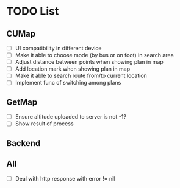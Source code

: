 # TODO List

## CUMap

- [ ] UI compatibility in different device
- [ ] Make it able to choose mode (by bus or on foot) in search area
- [ ] Adjust distance between points when showing plan in map
- [ ] Add location mark when showing plan in map
- [ ] Make it able to search route from/to current location
- [ ] Implement func of switching among plans

## GetMap

- [ ] Ensure altitude uploaded to server is not -1?
- [ ] Show result of process

## Backend



## All

- [ ] Deal with http response with error != nil

